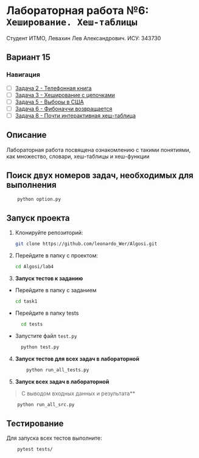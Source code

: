 # Лабораторная работа №6: `Хеширование. Хеш-таблицы`

Студент ИТМО, Левахин Лев Александрович.
ИСУ: 343730
## Вариант 15
### Навигация

- [ ] [Задача 2 - Телефонная книга ](task2)
- [ ] [Задача 3 - Хеширование с цепочками ](task3)
- [ ] [Задача 5 - Выборы в США ](task5)
- [ ] [Задача 6 - Фибоначчи возвращается ](task6)
- [ ] [Задача 8 - Почти интерактивная хеш-таблица ](task8)

## Описание
Лабораторная работа посвящена ознакомлению с такими понятиями, 
как множество, словари, хеш-таблицы и хеш-функции

## Поиск двух номеров задач, необходимых для выполнения
```bash
    python option.py
```

## Запуск проекта
1. Клонируйте репозиторий:
   ```bash
   git clone https://github.com/leonardo_Wer/Algosi.git
   ```
2. Перейдите в папку с проектом:
   ```bash
   cd Algosi/lab4
   ```
3. **Запуск тестов к заданию**
 - Перейдите в папку с заданием
    ```bash
   cd task1
  - Перейдите в папку tests
    ```bash
      cd tests
  - Запустите файл `test.py`
    ```bash
      python test.py

4. **Запуск тестов для всех задач в лабораторной**
    ```bash
        python run_all_tests.py
    ```
5. **Запуск всех задач в лабораторной**
> С выводом входных данных и результата**
```bash
    python run_all_src.py
```

## Тестирование
Для запуска всех тестов выполните:
```bash
    pytest tests/
```
